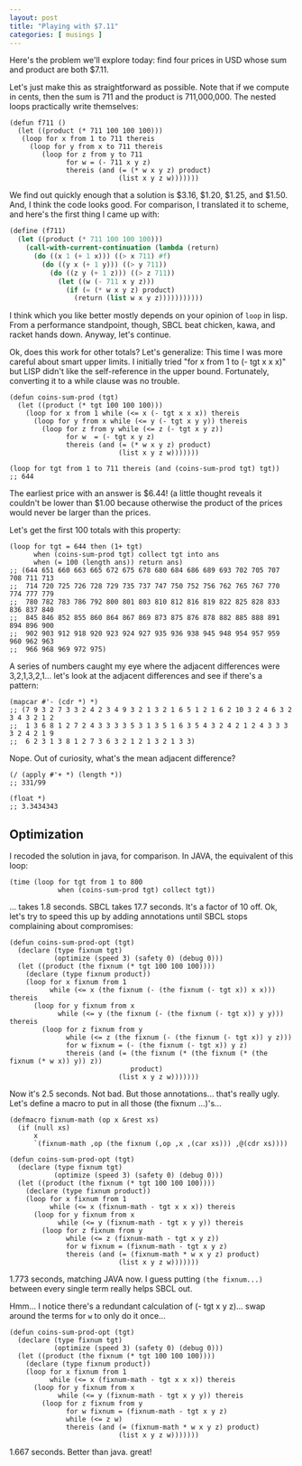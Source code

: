 ```yaml
---
layout: post
title: "Playing with $7.11"
categories: [ musings ]
---
```


Here's the problem we'll explore today: find four prices in USD
whose sum and product are both $7.11.

Let's just make this as straightforward as possible. Note that if
we compute in cents, then the sum is 711 and the product is 711,000,000.
The nested loops practically write themselves:

```common-lisp
(defun f711 ()
  (let ((product (* 711 100 100 100)))
   (loop for x from 1 to 711 thereis
     (loop for y from x to 711 thereis
        (loop for z from y to 711
              for w = (- 711 x y z)
              thereis (and (= (* w x y z) product)
                           (list x y z w)))))))
```

We find out quickly enough that a solution is $3.16, $1.20, $1.25, and $1.50. And, I think
the code looks good.  For comparison, I translated it to scheme, and here's the first
thing I came up with:

```scheme
(define (f711)
  (let ((product (* 711 100 100 100)))
    (call-with-current-continuation (lambda (return)
      (do ((x 1 (+ 1 x))) ((> x 711) #f)
        (do ((y x (+ 1 y))) ((> y 711))
          (do ((z y (+ 1 z))) ((> z 711))
            (let ((w (- 711 x y z)))
              (if (= (* w x y z) product)
                (return (list w x y z)))))))))))
```

I think which you like better mostly depends on your opinion of `loop` in lisp.
From a performance standpoint, though, SBCL beat chicken, kawa, and racket hands down.
Anyway, let's continue.

Ok, does this work for other totals?  Let's generalize:
This time I was more careful about smart upper limits.  I
initially tried "for x from 1 to (- tgt x x x)" but LISP didn't
like the self-reference in the upper bound. Fortunately, converting
it to a while clause was no trouble.

```common-lisp
(defun coins-sum-prod (tgt)
  (let ((product (* tgt 100 100 100)))
    (loop for x from 1 while (<= x (- tgt x x x)) thereis
      (loop for y from x while (<= y (- tgt x y y)) thereis
        (loop for z from y while (<= z (- tgt x y z))
              for w  = (- tgt x y z)
              thereis (and (= (* w x y z) product)
                           (list x y z w)))))))

(loop for tgt from 1 to 711 thereis (and (coins-sum-prod tgt) tgt))
;; 644
```

The earliest price with an answer is $6.44!  (a little thought reveals it couldn't be lower than
$1.00 because otherwise the product of the prices would never be larger than
the prices.

Let's get the first 100 totals with this property:

```common-lisp
(loop for tgt = 644 then (1+ tgt)
      when (coins-sum-prod tgt) collect tgt into ans
      when (= 100 (length ans)) return ans)
;; (644 651 660 663 665 672 675 678 680 684 686 689 693 702 705 707 708 711 713
;;  714 720 725 726 728 729 735 737 747 750 752 756 762 765 767 770 774 777 779
;;  780 782 783 786 792 800 801 803 810 812 816 819 822 825 828 833 836 837 840
;;  845 846 852 855 860 864 867 869 873 875 876 878 882 885 888 891 894 896 900
;;  902 903 912 918 920 923 924 927 935 936 938 945 948 954 957 959 960 962 963
;;  966 968 969 972 975)
```

A series of numbers caught my eye where the adjacent differences were 3,2,1,3,2,1...
let's look at the adjacent differences and see if there's a pattern:

```common-lisp
(mapcar #'- (cdr *) *)
;; (7 9 3 2 7 3 3 2 4 2 3 4 9 3 2 1 3 2 1 6 5 1 2 1 6 2 10 3 2 4 6 3 2 3 4 3 2 1 2
;;  1 3 6 8 1 2 7 2 4 3 3 3 3 5 3 1 3 5 1 6 3 5 4 3 2 4 2 1 2 4 3 3 3 3 2 4 2 1 9
;;  6 2 3 1 3 8 1 2 7 3 6 3 2 1 2 1 3 2 1 3 3)
```

Nope.  Out of curiosity, what's the mean adjacent difference?

```common-lisp
(/ (apply #'+ *) (length *))
;; 331/99

(float *)
;; 3.3434343
```

## Optimization

I recoded the solution in java, for comparison. In JAVA, the equivalent of this loop:

```common-lisp
(time (loop for tgt from 1 to 800
            when (coins-sum-prod tgt) collect tgt))
```
... takes 1.8 seconds.  SBCL takes 17.7 seconds.  It's a factor of 10 off.
Ok, let's try to speed this up by adding annotations until SBCL stops
complaining about compromises:

```common-lisp
(defun coins-sum-prod-opt (tgt)
  (declare (type fixnum tgt)
           (optimize (speed 3) (safety 0) (debug 0)))
  (let ((product (the fixnum (* tgt 100 100 100))))
    (declare (type fixnum product))
    (loop for x fixnum from 1
          while (<= x (the fixnum (- (the fixnum (- tgt x)) x x))) thereis
      (loop for y fixnum from x
            while (<= y (the fixnum (- (the fixnum (- tgt x)) y y))) thereis
        (loop for z fixnum from y
              while (<= z (the fixnum (- (the fixnum (- tgt x)) y z)))
              for w fixnum = (- (the fixnum (- tgt x)) y z)
              thereis (and (= (the fixnum (* (the fixnum (* (the fixnum (* w x)) y)) z))
                              product)
                           (list x y z w)))))))
```

Now it's 2.5 seconds.  Not bad.  But those annotations...
that's really ugly. Let's define a macro to put in all those (the fixnum ...)'s...

```common-lisp
(defmacro fixnum-math (op x &rest xs)
  (if (null xs)
      x
      `(fixnum-math ,op (the fixnum (,op ,x ,(car xs))) ,@(cdr xs))))

(defun coins-sum-prod-opt (tgt)
  (declare (type fixnum tgt)
           (optimize (speed 3) (safety 0) (debug 0)))
  (let ((product (the fixnum (* tgt 100 100 100))))
    (declare (type fixnum product))
    (loop for x fixnum from 1
          while (<= x (fixnum-math - tgt x x x)) thereis
      (loop for y fixnum from x
            while (<= y (fixnum-math - tgt x y y)) thereis
        (loop for z fixnum from y
              while (<= z (fixnum-math - tgt x y z))
              for w fixnum = (fixnum-math - tgt x y z)
              thereis (and (= (fixnum-math * w x y z) product)
                           (list x y z w)))))))
```

1.773 seconds, matching JAVA now. I guess putting `(the fixnum...)` between every single
term really helps SBCL out.

Hmm... I notice there's a redundant calculation of (- tgt x y z)... swap around the terms for
`w` to only do it once...

```common-lisp
(defun coins-sum-prod-opt (tgt)
  (declare (type fixnum tgt)
           (optimize (speed 3) (safety 0) (debug 0)))
  (let ((product (the fixnum (* tgt 100 100 100))))
    (declare (type fixnum product))
    (loop for x fixnum from 1
          while (<= x (fixnum-math - tgt x x x)) thereis
      (loop for y fixnum from x
            while (<= y (fixnum-math - tgt x y y)) thereis
        (loop for z fixnum from y
              for w fixnum = (fixnum-math - tgt x y z)
              while (<= z w)
              thereis (and (= (fixnum-math * w x y z) product)
                           (list x y z w)))))))
```

1.667 seconds.  Better than java.  great!

